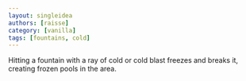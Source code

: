 ```yaml
---
layout: singleidea
authors: [raisse]
category: [vanilla]
tags: [fountains, cold]
---
```

Hitting a fountain with a ray of cold or cold blast freezes and breaks it, creating frozen pools in the area.
